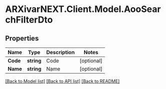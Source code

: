 # ARXivarNEXT.Client.Model.AooSearchFilterDto
## Properties

Name | Type | Description | Notes
------------ | ------------- | ------------- | -------------
**Code** | **string** | Code | [optional] 
**Name** | **string** | Name | [optional] 

[[Back to Model list]](../README.md#documentation-for-models) [[Back to API list]](../README.md#documentation-for-api-endpoints) [[Back to README]](../README.md)

